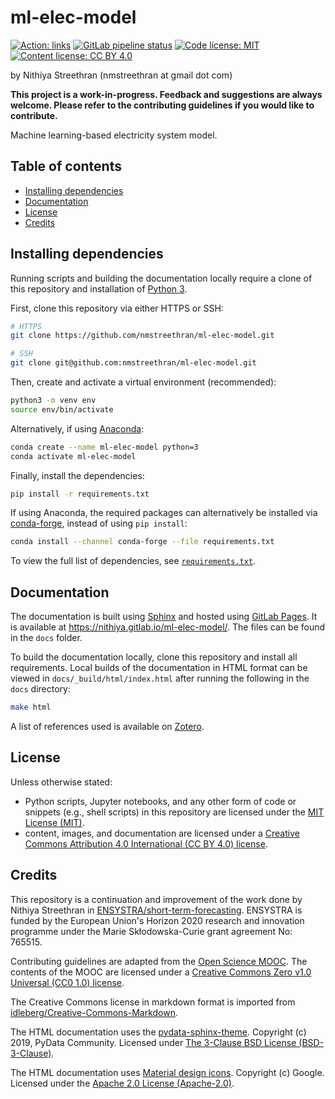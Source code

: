 # ml-elec-model <!-- omit in toc -->

<!-- start badges -->
[![Action: links](https://github.com/nmstreethran/ml-elec-model/workflows/links/badge.svg)](https://github.com/nmstreethran/ml-elec-model/actions?query=workflow%3Alinks)
[![GitLab pipeline status](https://img.shields.io/gitlab/pipeline/nithiya/ml-elec-model?labelColor=darkslategray)](https://gitlab.com/nithiya/ml-elec-model/pipelines)
[![Code license: MIT](https://img.shields.io/badge/code%20license-MIT-yellow?labelColor=darkslategray)](https://opensource.org/licenses/MIT)
[![Content license: CC BY 4.0](https://img.shields.io/badge/content%20license-CC%20BY%204.0-blue?labelColor=darkslategray)](https://creativecommons.org/licenses/by/4.0/)
<!-- end badges -->

by Nithiya Streethran (nmstreethran at gmail dot com)

**This project is a work-in-progress. Feedback and suggestions are always welcome. Please refer to the contributing guidelines if you would like to contribute.**

Machine learning-based electricity system model.

## Table of contents <!-- omit in toc -->

- [Installing dependencies](#installing-dependencies)
- [Documentation](#documentation)
- [License](#license)
- [Credits](#credits)

## Installing dependencies

Running scripts and building the documentation locally require a clone of this repository and installation of [Python 3](https://www.python.org/).

First, clone this repository via either HTTPS or SSH:

```sh
# HTTPS
git clone https://github.com/nmstreethran/ml-elec-model.git

# SSH
git clone git@github.com:nmstreethran/ml-elec-model.git
```

Then, create and activate a virtual environment (recommended):

```sh
python3 -m venv env
source env/bin/activate
```

Alternatively, if using [Anaconda](https://www.anaconda.com/products/individual):

```sh
conda create --name ml-elec-model python=3
conda activate ml-elec-model
```

Finally, install the dependencies:

```sh
pip install -r requirements.txt
```

If using Anaconda, the required packages can alternatively be installed via [conda-forge](https://conda-forge.org/), instead of using `pip install`:

```sh
conda install --channel conda-forge --file requirements.txt
```

To view the full list of dependencies, see [`requirements.txt`](requirements.txt).

## Documentation

The documentation is built using [Sphinx](https://www.sphinx-doc.org/en/master/) and hosted using [GitLab Pages](https://gitlab.com/nithiya/ml-elec-model/). It is available at <https://nithiya.gitlab.io/ml-elec-model/>. The files can be found in the `docs` folder.

To build the documentation locally, clone this repository and install all requirements. Local builds of the documentation in HTML format can be viewed in `docs/_build/html/index.html` after running the following in the `docs` directory:

```sh
make html
```

A list of references used is available on [Zotero](https://www.zotero.org/groups/2327899/ml-elec-model/library).

## License

Unless otherwise stated:

- Python scripts, Jupyter notebooks, and any other form of code or snippets (e.g., shell scripts) in this repository are licensed under the [MIT License (MIT)](https://opensource.org/licenses/MIT).
- content, images, and documentation are licensed under a [Creative Commons Attribution 4.0 International (CC BY 4.0) license](https://creativecommons.org/licenses/by/4.0/).

## Credits

This repository is a continuation and improvement of the work done by Nithiya Streethran in [ENSYSTRA/short-term-forecasting](https://github.com/ENSYSTRA/short-term-forecasting). ENSYSTRA is funded by the European Union's Horizon 2020 research and innovation programme under the Marie Skłodowska-Curie grant agreement No: 765515.

Contributing guidelines are adapted from the [Open Science MOOC](https://github.com/OpenScienceMOOC/Module-5-Open-Research-Software-and-Open-Source). The contents of the MOOC are licensed under a [Creative Commons Zero v1.0 Universal (CC0 1.0) license](https://creativecommons.org/publicdomain/zero/1.0/).

The Creative Commons license in markdown format is imported from [idleberg/Creative-Commons-Markdown](https://github.com/idleberg/Creative-Commons-Markdown).

The HTML documentation uses the [pydata-sphinx-theme](https://pydata-sphinx-theme.readthedocs.io/en/latest/). Copyright (c) 2019, PyData Community. Licensed under [The 3-Clause BSD License (BSD-3-Clause)](https://opensource.org/licenses/BSD-3-Clause).

The HTML documentation uses [Material design icons](https://google.github.io/material-design-icons/). Copyright (c) Google. Licensed under the [Apache 2.0 License (Apache-2.0)](https://www.apache.org/licenses/LICENSE-2.0.html).
